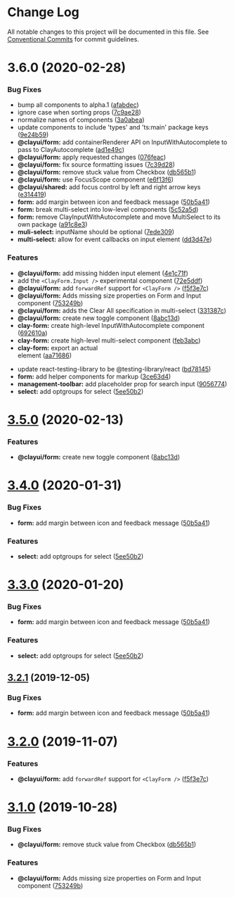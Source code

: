 # Change Log

All notable changes to this project will be documented in this file.
See [Conventional Commits](https://conventionalcommits.org) for commit guidelines.

# 3.6.0 (2020-02-28)

### Bug Fixes

-   bump all components to alpha.1 ([afabdec](https://github.com/liferay/clay/tree/master/packages/clay-form/commit/afabdec))
-   ignore case when sorting props ([7c9ae28](https://github.com/liferay/clay/tree/master/packages/clay-form/commit/7c9ae28))
-   normalize names of components ([3a0abea](https://github.com/liferay/clay/tree/master/packages/clay-form/commit/3a0abea))
-   update components to include 'types' and 'ts:main' package keys ([9e24b59](https://github.com/liferay/clay/tree/master/packages/clay-form/commit/9e24b59))
-   **@clayui/form:** add containerRenderer API on InputWithAutocomplete to pass to ClayAutocomplete ([ad1e49c](https://github.com/liferay/clay/tree/master/packages/clay-form/commit/ad1e49c))
-   **@clayui/form:** apply requested changes ([076feac](https://github.com/liferay/clay/tree/master/packages/clay-form/commit/076feac))
-   **@clayui/form:** fix source formatting issues ([7c39d28](https://github.com/liferay/clay/tree/master/packages/clay-form/commit/7c39d28))
-   **@clayui/form:** remove stuck value from Checkbox ([db565b1](https://github.com/liferay/clay/tree/master/packages/clay-form/commit/db565b1))
-   **@clayui/form:** use FocusScope component ([e6f13f6](https://github.com/liferay/clay/tree/master/packages/clay-form/commit/e6f13f6))
-   **@clayui/shared:** add focus control by left and right arrow keys ([e314419](https://github.com/liferay/clay/tree/master/packages/clay-form/commit/e314419))
-   **form:** add margin between icon and feedback message ([50b5a41](https://github.com/liferay/clay/tree/master/packages/clay-form/commit/50b5a41))
-   **form:** break multi-select into low-level components ([5c52a5d](https://github.com/liferay/clay/tree/master/packages/clay-form/commit/5c52a5d))
-   **form:** remove ClayInputWithAutocomplete and move MultiSelect to its own package ([a91c8e3](https://github.com/liferay/clay/tree/master/packages/clay-form/commit/a91c8e3))
-   **muli-select:** inputName should be optional ([7ede309](https://github.com/liferay/clay/tree/master/packages/clay-form/commit/7ede309))
-   **multi-select:** allow for event callbacks on input element ([dd3d47e](https://github.com/liferay/clay/tree/master/packages/clay-form/commit/dd3d47e))

### Features

-   **@clayui/form:** add missing hidden input element ([4e1c71f](https://github.com/liferay/clay/tree/master/packages/clay-form/commit/4e1c71f))
-   add the `<ClayForm.Input />` experimental component ([72e5ddf](https://github.com/liferay/clay/tree/master/packages/clay-form/commit/72e5ddf))
-   **@clayui/form:** add `forwardRef` support for `<ClayForm />` ([f5f3e7c](https://github.com/liferay/clay/tree/master/packages/clay-form/commit/f5f3e7c))
-   **@clayui/form:** Adds missing size properties on Form and Input component ([753249b](https://github.com/liferay/clay/tree/master/packages/clay-form/commit/753249b))
-   **@clayui/form:** adds the Clear All specification in multi-select ([331387c](https://github.com/liferay/clay/tree/master/packages/clay-form/commit/331387c))
-   **@clayui/form:** create new toggle component ([8abc13d](https://github.com/liferay/clay/tree/master/packages/clay-form/commit/8abc13d))
-   **clay-form:** create high-level InputWithAutocomplete component ([692610a](https://github.com/liferay/clay/tree/master/packages/clay-form/commit/692610a))
-   **clay-form:** create high-level multi-select component ([feb3abc](https://github.com/liferay/clay/tree/master/packages/clay-form/commit/feb3abc))
-   **clay-form:** export an actual <form> element ([aa71686](https://github.com/liferay/clay/tree/master/packages/clay-form/commit/aa71686))
-   update react-testing-library to be @testing-library/react ([bd78145](https://github.com/liferay/clay/tree/master/packages/clay-form/commit/bd78145))
-   **form:** add helper components for markup ([3ce63d4](https://github.com/liferay/clay/tree/master/packages/clay-form/commit/3ce63d4))
-   **management-toolbar:** add placeholder prop for search input ([9056774](https://github.com/liferay/clay/tree/master/packages/clay-form/commit/9056774))
-   **select:** add optgroups for select ([5ee50b2](https://github.com/liferay/clay/tree/master/packages/clay-form/commit/5ee50b2))

# [3.5.0](https://github.com/liferay/clay/tree/master/packages/clay-form/compare/@clayui/form@3.4.0...@clayui/form@3.5.0) (2020-02-13)

### Features

-   **@clayui/form:** create new toggle component ([8abc13d](https://github.com/liferay/clay/tree/master/packages/clay-form/commit/8abc13d))

# [3.4.0](https://github.com/liferay/clay/tree/master/packages/clay-form/compare/@clayui/form@3.2.0...@clayui/form@3.4.0) (2020-01-31)

### Bug Fixes

-   **form:** add margin between icon and feedback message ([50b5a41](https://github.com/liferay/clay/tree/master/packages/clay-form/commit/50b5a41))

### Features

-   **select:** add optgroups for select ([5ee50b2](https://github.com/liferay/clay/tree/master/packages/clay-form/commit/5ee50b2))

# [3.3.0](https://github.com/liferay/clay/tree/master/packages/clay-form/compare/@clayui/form@3.2.0...@clayui/form@3.3.0) (2020-01-20)

### Bug Fixes

-   **form:** add margin between icon and feedback message ([50b5a41](https://github.com/liferay/clay/tree/master/packages/clay-form/commit/50b5a41))

### Features

-   **select:** add optgroups for select ([5ee50b2](https://github.com/liferay/clay/tree/master/packages/clay-form/commit/5ee50b2))

## [3.2.1](https://github.com/liferay/clay/tree/master/packages/clay-form/compare/@clayui/form@3.2.0...@clayui/form@3.2.1) (2019-12-05)

### Bug Fixes

-   **form:** add margin between icon and feedback message ([50b5a41](https://github.com/liferay/clay/tree/master/packages/clay-form/commit/50b5a41))

# [3.2.0](https://github.com/liferay/clay/tree/master/packages/clay-form/compare/@clayui/form@3.1.0...@clayui/form@3.2.0) (2019-11-07)

### Features

-   **@clayui/form:** add `forwardRef` support for `<ClayForm />` ([f5f3e7c](https://github.com/liferay/clay/tree/master/packages/clay-form/commit/f5f3e7c))

# [3.1.0](https://github.com/liferay/clay/tree/master/packages/clay-form/compare/@clayui/form@3.0.0...@clayui/form@3.1.0) (2019-10-28)

### Bug Fixes

-   **@clayui/form:** remove stuck value from Checkbox ([db565b1](https://github.com/liferay/clay/tree/master/packages/clay-form/commit/db565b1))

### Features

-   **@clayui/form:** Adds missing size properties on Form and Input component ([753249b](https://github.com/liferay/clay/tree/master/packages/clay-form/commit/753249b))
